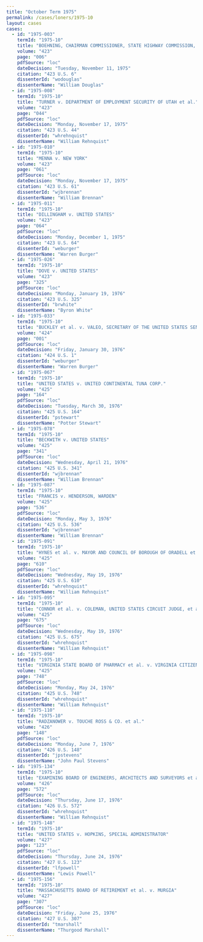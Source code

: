 ```yaml
---
title: "October Term 1975"
permalink: /cases/loners/1975-10
layout: cases
cases:
  - id: "1975-003"
    termId: "1975-10"
    title: "BOEHNING, CHAIRMAN COMMISSIONER, STATE HIGHWAY COMMISSION, et al. v. INDIANA STATE EMPLOYEES ASSN., INC., et al."
    volume: "423"
    page: "006"
    pdfSource: "loc"
    dateDecision: "Tuesday, November 11, 1975"
    citation: "423 U.S. 6"
    dissenterId: "wodouglas"
    dissenterName: "William Douglas"
  - id: "1975-008"
    termId: "1975-10"
    title: "TURNER v. DEPARTMENT OF EMPLOYMENT SECURITY OF UTAH et al."
    volume: "423"
    page: "044"
    pdfSource: "loc"
    dateDecision: "Monday, November 17, 1975"
    citation: "423 U.S. 44"
    dissenterId: "whrehnquist"
    dissenterName: "William Rehnquist"
  - id: "1975-010"
    termId: "1975-10"
    title: "MENNA v. NEW YORK"
    volume: "423"
    page: "061"
    pdfSource: "loc"
    dateDecision: "Monday, November 17, 1975"
    citation: "423 U.S. 61"
    dissenterId: "wjbrennan"
    dissenterName: "William Brennan"
  - id: "1975-011"
    termId: "1975-10"
    title: "DILLINGHAM v. UNITED STATES"
    volume: "423"
    page: "064"
    pdfSource: "loc"
    dateDecision: "Monday, December 1, 1975"
    citation: "423 U.S. 64"
    dissenterId: "weburger"
    dissenterName: "Warren Burger"
  - id: "1975-026"
    termId: "1975-10"
    title: "DOVE v. UNITED STATES"
    volume: "423"
    page: "325"
    pdfSource: "loc"
    dateDecision: "Monday, January 19, 1976"
    citation: "423 U.S. 325"
    dissenterId: "brwhite"
    dissenterName: "Byron White"
  - id: "1975-033"
    termId: "1975-10"
    title: "BUCKLEY et al. v. VALEO, SECRETARY OF THE UNITED STATES SENATE, et al."
    volume: "424"
    page: "001"
    pdfSource: "loc"
    dateDecision: "Friday, January 30, 1976"
    citation: "424 U.S. 1"
    dissenterId: "weburger"
    dissenterName: "Warren Burger"
  - id: "1975-067"
    termId: "1975-10"
    title: "UNITED STATES v. UNITED CONTINENTAL TUNA CORP."
    volume: "425"
    page: "164"
    pdfSource: "loc"
    dateDecision: "Tuesday, March 30, 1976"
    citation: "425 U.S. 164"
    dissenterId: "pstewart"
    dissenterName: "Potter Stewart"
  - id: "1975-078"
    termId: "1975-10"
    title: "BECKWITH v. UNITED STATES"
    volume: "425"
    page: "341"
    pdfSource: "loc"
    dateDecision: "Wednesday, April 21, 1976"
    citation: "425 U.S. 341"
    dissenterId: "wjbrennan"
    dissenterName: "William Brennan"
  - id: "1975-087"
    termId: "1975-10"
    title: "FRANCIS v. HENDERSON, WARDEN"
    volume: "425"
    page: "536"
    pdfSource: "loc"
    dateDecision: "Monday, May 3, 1976"
    citation: "425 U.S. 536"
    dissenterId: "wjbrennan"
    dissenterName: "William Brennan"
  - id: "1975-091"
    termId: "1975-10"
    title: "HYNES et al. v. MAYOR AND COUNCIL OF BOROUGH OF ORADELL et al."
    volume: "425"
    page: "610"
    pdfSource: "loc"
    dateDecision: "Wednesday, May 19, 1976"
    citation: "425 U.S. 610"
    dissenterId: "whrehnquist"
    dissenterName: "William Rehnquist"
  - id: "1975-095"
    termId: "1975-10"
    title: "CONNOR et al. v. COLEMAN, UNITED STATES CIRCUIT JUDGE, et al."
    volume: "425"
    page: "675"
    pdfSource: "loc"
    dateDecision: "Wednesday, May 19, 1976"
    citation: "425 U.S. 675"
    dissenterId: "whrehnquist"
    dissenterName: "William Rehnquist"
  - id: "1975-098"
    termId: "1975-10"
    title: "VIRGINIA STATE BOARD OF PHARMACY et al. v. VIRGINIA CITIZENS CONSUMER COUNCIL, INC., et al."
    volume: "425"
    page: "748"
    pdfSource: "loc"
    dateDecision: "Monday, May 24, 1976"
    citation: "425 U.S. 748"
    dissenterId: "whrehnquist"
    dissenterName: "William Rehnquist"
  - id: "1975-110"
    termId: "1975-10"
    title: "RADZANOWER v. TOUCHE ROSS & CO. et al."
    volume: "426"
    page: "148"
    pdfSource: "loc"
    dateDecision: "Monday, June 7, 1976"
    citation: "426 U.S. 148"
    dissenterId: "jpstevens"
    dissenterName: "John Paul Stevens"
  - id: "1975-134"
    termId: "1975-10"
    title: "EXAMINING BOARD OF ENGINEERS, ARCHITECTS AND SURVEYORS et al. v. FLORES DE OTERO"
    volume: "426"
    page: "572"
    pdfSource: "loc"
    dateDecision: "Thursday, June 17, 1976"
    citation: "426 U.S. 572"
    dissenterId: "whrehnquist"
    dissenterName: "William Rehnquist"
  - id: "1975-148"
    termId: "1975-10"
    title: "UNITED STATES v. HOPKINS, SPECIAL ADMINISTRATOR"
    volume: "427"
    page: "123"
    pdfSource: "loc"
    dateDecision: "Thursday, June 24, 1976"
    citation: "427 U.S. 123"
    dissenterId: "lfpowell"
    dissenterName: "Lewis Powell"
  - id: "1975-156"
    termId: "1975-10"
    title: "MASSACHUSETTS BOARD OF RETIREMENT et al. v. MURGIA"
    volume: "427"
    page: "307"
    pdfSource: "loc"
    dateDecision: "Friday, June 25, 1976"
    citation: "427 U.S. 307"
    dissenterId: "tmarshall"
    dissenterName: "Thurgood Marshall"
---
```

